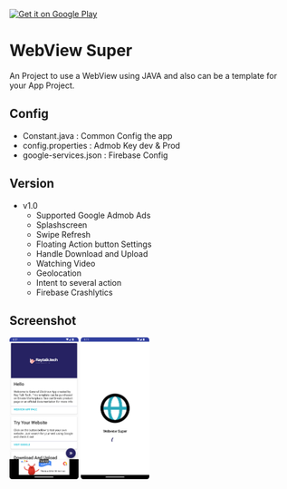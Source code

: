 <a href='https://play.google.com/store/apps/details?id=semicolon.id.webviewsuper&pcampaignid=pcampaignidMKT-Other-global-all-co-prtnr-py-PartBadge-Mar2515-1'><img alt='Get it on Google Play' src='https://play.google.com/intl/en_us/badges/static/images/badges/en_badge_web_generic.png' height='100'/></a>

# WebView Super

An Project to use a WebView using JAVA and also can be a template for your App Project.

## Config

- Constant.java : Common Config the app
- config.properties : Admob Key dev & Prod
- google-services.json : Firebase Config

## Version

- v1.0
    - Supported Google Admob Ads
    - Splashscreen
    - Swipe Refresh
    - Floating Action button Settings
    - Handle Download and Upload
    - Watching Video
    - Geolocation
    - Intent to several action
    - Firebase Crashlytics

## Screenshot

<img src="./assets/home.png" height="250" alt="Home Screen" /> <img src="./assets/splash.png" height="250" alt="Splash Screen" />